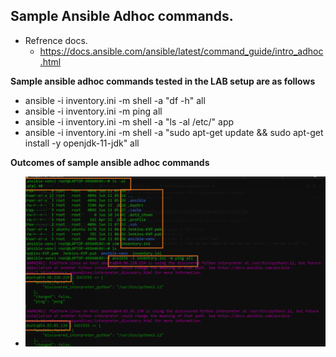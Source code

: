 ## Sample Ansible Adhoc commands.

- Refrence docs.
  - https://docs.ansible.com/ansible/latest/command_guide/intro_adhoc.html

**Sample ansible adhoc commands tested in the LAB setup are as follows**

- ansible -i inventory.ini -m shell -a "df -h" all
- ansible -i inventory.ini -m ping all
- ansible -i inventory.ini -m shell -a "ls -al /etc/" app
- ansible -i inventory.ini -m shell -a "sudo apt-get update && sudo apt-get install -y openjdk-11-jdk" all


**Outcomes of sample ansible adhoc commands**

- ![Ansible-adhoc-1](../Images/Ansible-adhoc-1.png)